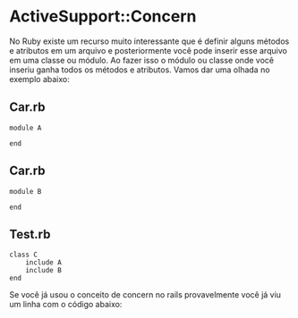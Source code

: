 # ActiveSupport::Concern

No Ruby existe um recurso muito interessante que é definir alguns métodos e atributos em um arquivo e posteriormente você pode inserir esse arquivo em uma classe ou módulo. Ao fazer isso o módulo ou classe onde você inseriu ganha todos os métodos e atributos. Vamos dar uma olhada no exemplo abaixo:

## Car.rb
	module A

	end

## Car.rb
	module B

	end

## Test.rb
	class C
  		include A
  		include B
	end


Se você já usou o conceito de concern no rails provavelmente você já viu um linha com o código abaixo:
